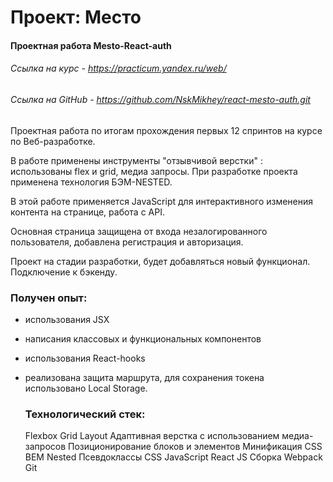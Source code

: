 # Проект: Место

#### Проектная работа Mesto-React-auth
###### Ссылка на курс - https://practicum.yandex.ru/web/
###### Cсылка на GitHub - https://github.com/NskMikhey/react-mesto-auth.git

Проектная работа по итогам прохождения первых 12 спринтов на курсе по Веб-разработке.

  В работе применены инструменты "отзывчивой верстки" : использованы flex и grid, медиа запросы. При разработке проекта применена технология БЭМ-NESTED.

  В этой работе применяется JavaScript для интерактивного изменения контента на странице, работа с API.

  Основная страница защищена от входа незалогированного пользователя, добавлена регистрация и авторизация.

  Проект на стадии разработки, будет добавляться новый функционал. Подключение к бэкенду.

  ### Получен опыт:
- использования JSX
- написания классовых и функциональных компонентов
- использования React-hooks
- реализована защита маршрута, для сохранения токена использовано Local Storage.

  ### Технологический стек:
  Flexbox
  Grid Layout
  Адаптивная верстка с использованием медиа-запросов
  Позиционирование блоков и элементов
  Минификация CSS
  BEM Nested
  Псевдоклассы CSS
  JavaScript 
  React JS
  Сборка Webpack
  Git